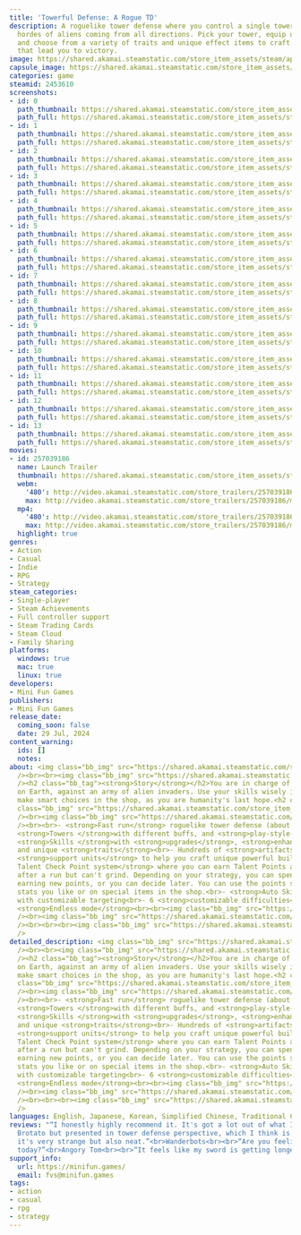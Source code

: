 ```yaml
---
title: 'Towerful Defense: A Rogue TD'
description: A roguelike tower defense where you control a single tower to fight against
  hordes of aliens coming from all directions. Pick your tower, equip up to 4 skills,
  and choose from a variety of traits and unique effect items to craft powerful builds
  that lead you to victory.
image: https://shared.akamai.steamstatic.com/store_item_assets/steam/apps/2453610/header.jpg?t=1732689536
capsule_image: https://shared.akamai.steamstatic.com/store_item_assets/steam/apps/2453610/3e415023b5e69936e695e62d415fc5405de198c2/capsule_231x87.jpg?t=1732689536
categories: game
steamid: 2453610
screenshots:
- id: 0
  path_thumbnail: https://shared.akamai.steamstatic.com/store_item_assets/steam/apps/2453610/ss_0b25a3ad207c0800b4144df0379e3dd36b9c669f.600x338.jpg?t=1732689536
  path_full: https://shared.akamai.steamstatic.com/store_item_assets/steam/apps/2453610/ss_0b25a3ad207c0800b4144df0379e3dd36b9c669f.1920x1080.jpg?t=1732689536
- id: 1
  path_thumbnail: https://shared.akamai.steamstatic.com/store_item_assets/steam/apps/2453610/ss_8742fe7761ac7e8692b03cedab9c9c2ccf7751c7.600x338.jpg?t=1732689536
  path_full: https://shared.akamai.steamstatic.com/store_item_assets/steam/apps/2453610/ss_8742fe7761ac7e8692b03cedab9c9c2ccf7751c7.1920x1080.jpg?t=1732689536
- id: 2
  path_thumbnail: https://shared.akamai.steamstatic.com/store_item_assets/steam/apps/2453610/ss_f3c3677ceee5a1ce3fe2dec45f69c5436656711a.600x338.jpg?t=1732689536
  path_full: https://shared.akamai.steamstatic.com/store_item_assets/steam/apps/2453610/ss_f3c3677ceee5a1ce3fe2dec45f69c5436656711a.1920x1080.jpg?t=1732689536
- id: 3
  path_thumbnail: https://shared.akamai.steamstatic.com/store_item_assets/steam/apps/2453610/ss_bdfb734cccc81457f266c4f8ab74a813d3477d4a.600x338.jpg?t=1732689536
  path_full: https://shared.akamai.steamstatic.com/store_item_assets/steam/apps/2453610/ss_bdfb734cccc81457f266c4f8ab74a813d3477d4a.1920x1080.jpg?t=1732689536
- id: 4
  path_thumbnail: https://shared.akamai.steamstatic.com/store_item_assets/steam/apps/2453610/ss_e3d322a8d567bba66c6045b954e1bc91fab3aadb.600x338.jpg?t=1732689536
  path_full: https://shared.akamai.steamstatic.com/store_item_assets/steam/apps/2453610/ss_e3d322a8d567bba66c6045b954e1bc91fab3aadb.1920x1080.jpg?t=1732689536
- id: 5
  path_thumbnail: https://shared.akamai.steamstatic.com/store_item_assets/steam/apps/2453610/ss_bee6345f01cd1259b12f956285785ec5c9410e1a.600x338.jpg?t=1732689536
  path_full: https://shared.akamai.steamstatic.com/store_item_assets/steam/apps/2453610/ss_bee6345f01cd1259b12f956285785ec5c9410e1a.1920x1080.jpg?t=1732689536
- id: 6
  path_thumbnail: https://shared.akamai.steamstatic.com/store_item_assets/steam/apps/2453610/ss_f8d919b5fb91838c1cc24813fa6a549fe2bdca7f.600x338.jpg?t=1732689536
  path_full: https://shared.akamai.steamstatic.com/store_item_assets/steam/apps/2453610/ss_f8d919b5fb91838c1cc24813fa6a549fe2bdca7f.1920x1080.jpg?t=1732689536
- id: 7
  path_thumbnail: https://shared.akamai.steamstatic.com/store_item_assets/steam/apps/2453610/ss_82f2124efa2586b018a819b1bd425180c1b91449.600x338.jpg?t=1732689536
  path_full: https://shared.akamai.steamstatic.com/store_item_assets/steam/apps/2453610/ss_82f2124efa2586b018a819b1bd425180c1b91449.1920x1080.jpg?t=1732689536
- id: 8
  path_thumbnail: https://shared.akamai.steamstatic.com/store_item_assets/steam/apps/2453610/ss_ce1db97afa6006a7841eb5b7d9a6c25126c0b144.600x338.jpg?t=1732689536
  path_full: https://shared.akamai.steamstatic.com/store_item_assets/steam/apps/2453610/ss_ce1db97afa6006a7841eb5b7d9a6c25126c0b144.1920x1080.jpg?t=1732689536
- id: 9
  path_thumbnail: https://shared.akamai.steamstatic.com/store_item_assets/steam/apps/2453610/ss_1ae96525ffc16f9b9e0bdd214be56bd8f62297dd.600x338.jpg?t=1732689536
  path_full: https://shared.akamai.steamstatic.com/store_item_assets/steam/apps/2453610/ss_1ae96525ffc16f9b9e0bdd214be56bd8f62297dd.1920x1080.jpg?t=1732689536
- id: 10
  path_thumbnail: https://shared.akamai.steamstatic.com/store_item_assets/steam/apps/2453610/ss_1b88017c5ce8550303dfd47e842c440d29b2ecc0.600x338.jpg?t=1732689536
  path_full: https://shared.akamai.steamstatic.com/store_item_assets/steam/apps/2453610/ss_1b88017c5ce8550303dfd47e842c440d29b2ecc0.1920x1080.jpg?t=1732689536
- id: 11
  path_thumbnail: https://shared.akamai.steamstatic.com/store_item_assets/steam/apps/2453610/ss_09c74314cbb1a11649b11360a6de74dde3a9c535.600x338.jpg?t=1732689536
  path_full: https://shared.akamai.steamstatic.com/store_item_assets/steam/apps/2453610/ss_09c74314cbb1a11649b11360a6de74dde3a9c535.1920x1080.jpg?t=1732689536
- id: 12
  path_thumbnail: https://shared.akamai.steamstatic.com/store_item_assets/steam/apps/2453610/ss_320be2de18dd7e1bfb8b6bf40a3be2548af5f7f2.600x338.jpg?t=1732689536
  path_full: https://shared.akamai.steamstatic.com/store_item_assets/steam/apps/2453610/ss_320be2de18dd7e1bfb8b6bf40a3be2548af5f7f2.1920x1080.jpg?t=1732689536
- id: 13
  path_thumbnail: https://shared.akamai.steamstatic.com/store_item_assets/steam/apps/2453610/ss_70b5f92281c60bf630890973694f81e2651aecaa.600x338.jpg?t=1732689536
  path_full: https://shared.akamai.steamstatic.com/store_item_assets/steam/apps/2453610/ss_70b5f92281c60bf630890973694f81e2651aecaa.1920x1080.jpg?t=1732689536
movies:
- id: 257039186
  name: Launch Trailer
  thumbnail: https://shared.akamai.steamstatic.com/store_item_assets/steam/apps/257039186/movie.293x165.jpg?t=1722271900
  webm:
    '480': http://video.akamai.steamstatic.com/store_trailers/257039186/movie480_vp9.webm?t=1722271900
    max: http://video.akamai.steamstatic.com/store_trailers/257039186/movie_max_vp9.webm?t=1722271900
  mp4:
    '480': http://video.akamai.steamstatic.com/store_trailers/257039186/movie480.mp4?t=1722271900
    max: http://video.akamai.steamstatic.com/store_trailers/257039186/movie_max.mp4?t=1722271900
  highlight: true
genres:
- Action
- Casual
- Indie
- RPG
- Strategy
steam_categories:
- Single-player
- Steam Achievements
- Full controller support
- Steam Trading Cards
- Steam Cloud
- Family Sharing
platforms:
  windows: true
  mac: true
  linux: true
developers:
- Mini Fun Games
publishers:
- Mini Fun Games
release_date:
  coming_soon: false
  date: 29 Jul, 2024
content_warning:
  ids: []
  notes:
about: <img class="bb_img" src="https://shared.akamai.steamstatic.com/store_item_assets/steam/apps/2453610/extras/Discord.png?t=1732689536"
  /><br><br><img class="bb_img" src="https://shared.akamai.steamstatic.com/store_item_assets/steam/apps/2453610/extras/FollowEN.gif?t=1732689536"
  /><h2 class="bb_tag"><strong>Story</strong></h2>You are in charge of the last tower
  on Earth, against an army of alien invaders. Use your skills wisely in combat, and
  make smart choices in the shop, as you are humanity's last hope.<h2 class="bb_tag"><strong>Features</strong></h2><br><img
  class="bb_img" src="https://shared.akamai.steamstatic.com/store_item_assets/steam/apps/2453610/extras/Steam_gif_8.gif?t=1732689536"
  /><br><img class="bb_img" src="https://shared.akamai.steamstatic.com/store_item_assets/steam/apps/2453610/extras/Steam_gif_9.gif?t=1732689536"
  /><br><br>- <strong>Fast run</strong> roguelike tower defense (about 30 minutes)<br>-
  <strong>Towers </strong>with different buffs, and <strong>play-style-changing effects</strong><br>-
  <strong>Skills </strong>with <strong>upgrades</strong>, <strong>enhancements</strong>,
  and unique <strong>traits</strong><br>- Hundreds of <strong>artifacts </strong>and
  <strong>support units</strong> to help you craft unique powerful builds<br>- <strong>Fair
  Talent Check Point system</strong> where you can earn Talent Points and keep them
  after a run but can't grind. Depending on your strategy, you can spend right after
  earning new points, or you can decide later. You can use the points straight on
  stats you like or on special items in the shop.<br>- <strong>Auto Skill mode</strong>
  with customizable targeting<br>- 6 <strong>customizable difficulties</strong><br>-
  <strong>Endless mode</strong><br><br><img class="bb_img" src="https://shared.akamai.steamstatic.com/store_item_assets/steam/apps/2453610/extras/Steam_gif_7.gif?t=1732689536"
  /><br><img class="bb_img" src="https://shared.akamai.steamstatic.com/store_item_assets/steam/apps/2453610/extras/Steam_gif_6.gif?t=1732689536"
  /><br><br><br><img class="bb_img" src="https://shared.akamai.steamstatic.com/store_item_assets/steam/apps/2453610/extras/GreenArrow__1_.gif?t=1732689536"
  />
detailed_description: <img class="bb_img" src="https://shared.akamai.steamstatic.com/store_item_assets/steam/apps/2453610/extras/Discord.png?t=1732689536"
  /><br><br><img class="bb_img" src="https://shared.akamai.steamstatic.com/store_item_assets/steam/apps/2453610/extras/FollowEN.gif?t=1732689536"
  /><h2 class="bb_tag"><strong>Story</strong></h2>You are in charge of the last tower
  on Earth, against an army of alien invaders. Use your skills wisely in combat, and
  make smart choices in the shop, as you are humanity's last hope.<h2 class="bb_tag"><strong>Features</strong></h2><br><img
  class="bb_img" src="https://shared.akamai.steamstatic.com/store_item_assets/steam/apps/2453610/extras/Steam_gif_8.gif?t=1732689536"
  /><br><img class="bb_img" src="https://shared.akamai.steamstatic.com/store_item_assets/steam/apps/2453610/extras/Steam_gif_9.gif?t=1732689536"
  /><br><br>- <strong>Fast run</strong> roguelike tower defense (about 30 minutes)<br>-
  <strong>Towers </strong>with different buffs, and <strong>play-style-changing effects</strong><br>-
  <strong>Skills </strong>with <strong>upgrades</strong>, <strong>enhancements</strong>,
  and unique <strong>traits</strong><br>- Hundreds of <strong>artifacts </strong>and
  <strong>support units</strong> to help you craft unique powerful builds<br>- <strong>Fair
  Talent Check Point system</strong> where you can earn Talent Points and keep them
  after a run but can't grind. Depending on your strategy, you can spend right after
  earning new points, or you can decide later. You can use the points straight on
  stats you like or on special items in the shop.<br>- <strong>Auto Skill mode</strong>
  with customizable targeting<br>- 6 <strong>customizable difficulties</strong><br>-
  <strong>Endless mode</strong><br><br><img class="bb_img" src="https://shared.akamai.steamstatic.com/store_item_assets/steam/apps/2453610/extras/Steam_gif_7.gif?t=1732689536"
  /><br><img class="bb_img" src="https://shared.akamai.steamstatic.com/store_item_assets/steam/apps/2453610/extras/Steam_gif_6.gif?t=1732689536"
  /><br><br><br><img class="bb_img" src="https://shared.akamai.steamstatic.com/store_item_assets/steam/apps/2453610/extras/GreenArrow__1_.gif?t=1732689536"
  />
languages: English, Japanese, Korean, Simplified Chinese, Traditional Chinese
reviews: "“I honestly highly recommend it. It's got a lot out of what I like out of
  Brotato but presented in tower defense perspective, which I think is really clever,
  it's very strange but also neat.”<br>Wanderbots<br><br>“Are you feeling &quot;towerful&quot;
  today?”<br>Angory Tom<br><br>“It feels like my sword is getting longer.”<br>Retromation<br>"
support_info:
  url: https://minifun.games/
  email: fvs@minifun.games
tags:
- action
- casual
- rpg
- strategy
---
```


